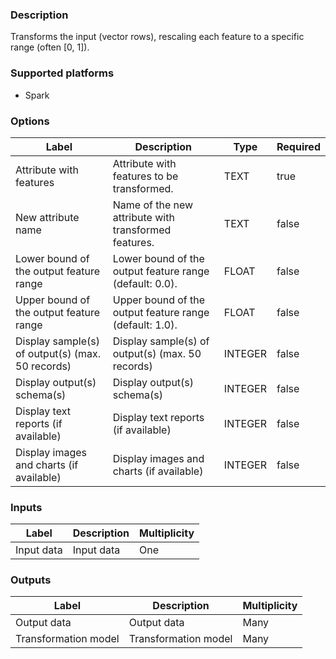 ###  Description
Transforms the input (vector rows), rescaling each feature to a specific range (often [0, 1]). 

###  Supported platforms
* Spark

###  Options
| Label | Description | Type | Required |
|---|---|---|---|
| Attribute with features | Attribute with features to be transformed. | TEXT | true |
| New attribute name | Name of the new attribute with transformed features. | TEXT | false |
| Lower bound of the output feature range | Lower bound of the output feature range (default: 0.0). | FLOAT | false |
| Upper bound of the output feature range | Upper bound of the output feature range (default: 1.0). | FLOAT | false |
| Display sample(s) of output(s) (max. 50 records) | Display sample(s) of output(s) (max. 50 records) | INTEGER | false |
| Display output(s) schema(s) | Display output(s) schema(s) | INTEGER | false |
| Display text reports (if available) | Display text reports (if available) | INTEGER | false |
| Display images and charts (if available) | Display images and charts (if available) | INTEGER | false |

###  Inputs
| Label | Description | Multiplicity |
|---|---|---|
| Input data | Input data | One |

###  Outputs
| Label | Description | Multiplicity |
|---|---|---|
| Output data | Output data | Many |
| Transformation model | Transformation model | Many |
